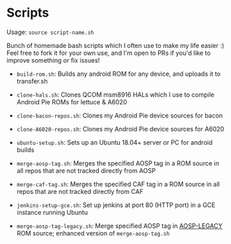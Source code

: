 Scripts
=========

Usage:
 `source script-name.sh`

Bunch of homemade bash scripts which I often use to make my life easier :)  
Feel free to fork it for your own use, and I'm open to PRs if you'd like to improve something or fix issues!

* `build-rom.sh`: Builds any android ROM for any device, and uploads it to transfer.sh

* `clone-hals.sh`: Clones QCOM msm8916 HALs which I use to compile Android Pie ROMs for lettuce & A6020

* `clone-bacon-repos.sh`: Clones my Android Pie device sources for bacon

* `clone-A6020-repos.sh`: Clones my Android Pie device sources for A6020

* `ubuntu-setup.sh`: Sets up an Ubuntu 18.04+ server or PC for android builds

* `merge-aosp-tag.sh`: Merges the specified AOSP tag in a ROM source in all repos that are not tracked directly from AOSP

* `merge-caf-tag.sh`: Merges the specified CAF tag in a ROM source in all repos that are not tracked directly from CAF

* `jenkins-setup-gce.sh`: Set up jenkins at port 80 (HTTP port) in a GCE instance running Ubuntu

* `merge-aosp-tag-legacy.sh`: Merge specified AOSP tag in [AOSP-LEGACY](https://github.com/AOSP-LEGACY) ROM source; enhanced version of `merge-aosp-tag.sh`
